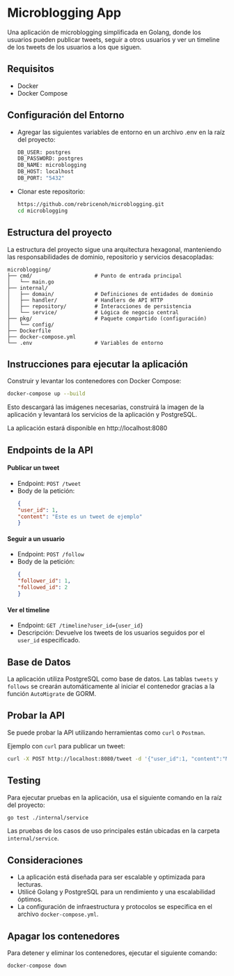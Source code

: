 Microblogging App
================

Una aplicación de microblogging simplificada en Golang, donde los usuarios pueden publicar tweets, seguir a otros usuarios y ver un timeline de los tweets de los usuarios a los que siguen.


## Requisitos

- Docker
- Docker Compose


## Configuración del Entorno

* Agregar las siguientes variables de entorno en un archivo .env en la raíz del proyecto:

    ```bash
    DB_USER: postgres
    DB_PASSWORD: postgres
    DB_NAME: microblogging
    DB_HOST: localhost
    DB_PORT: "5432"
    ```
* Clonar este repositorio:

    ```bash
    https://github.com/rebricenoh/microblogging.git
    cd microblogging
    ```
## Estructura del proyecto

La estructura del proyecto sigue una arquitectura hexagonal, manteniendo las responsabilidades de dominio, repositorio y servicios desacopladas:

```plaintext
microblogging/
├── cmd/                    # Punto de entrada principal
│   └── main.go
├── internal/
│   ├── domain/             # Definiciones de entidades de dominio
│   ├── handler/            # Handlers de API HTTP
│   ├── repository/         # Interacciones de persistencia
│   └── service/            # Lógica de negocio central
├── pkg/                    # Paquete compartido (configuración)
│   └── config/
├── Dockerfile
├── docker-compose.yml
└── .env                    # Variables de entorno

```


## Instrucciones para ejecutar la aplicación

Construir y levantar los contenedores con Docker Compose:

```bash
docker-compose up --build
```
Esto descargará las imágenes necesarias, construirá la imagen de la aplicación y levantará los servicios de la aplicación y PostgreSQL.

La aplicación estará disponible en http://localhost:8080

## Endpoints de la API

#### Publicar un tweet

* Endpoint: `POST /tweet`
* Body de la petición:
    ```json
    {
    "user_id": 1,
    "content": "Este es un tweet de ejemplo"
    }
    ```

#### Seguir a un usuario

* Endpoint: `POST /follow`
* Body de la petición:
    ```json
    {
    "follower_id": 1,
    "followed_id": 2
    }
    ```

#### Ver el timeline

* Endpoint: `GET /timeline?user_id={user_id}`
* Descripción: Devuelve los tweets de los usuarios seguidos por el `user_id` especificado.
## Base de Datos

La aplicación utiliza PostgreSQL como base de datos. Las tablas `tweets` y `follows` se crearán automáticamente al iniciar el contenedor gracias a la función `AutoMigrate` de GORM.
## Probar la API
Se puede probar la API utilizando herramientas como `curl` o `Postman`.

Ejemplo con `curl` para publicar un tweet:
```bash
curl -X POST http://localhost:8080/tweet -d '{"user_id":1, "content":"Mi primer tweet"}' -H "Content-Type: application/json"
```
## Testing
Para ejecutar pruebas en la aplicación, usa el siguiente comando en la raíz del proyecto:
```bash
go test ./internal/service
```
Las pruebas de los casos de uso principales están ubicadas en la carpeta `internal/service`.
## Consideraciones

* La aplicación está diseñada para ser escalable y optimizada para lecturas.
* Utilicé Golang y PostgreSQL para un rendimiento y una escalabilidad óptimos.
* La configuración de infraestructura y protocolos se especifica en el archivo `docker-compose.yml`.
## Apagar los contenedores

Para detener y eliminar los contenedores, ejecutar el siguiente comando:

```bash
docker-compose down
```